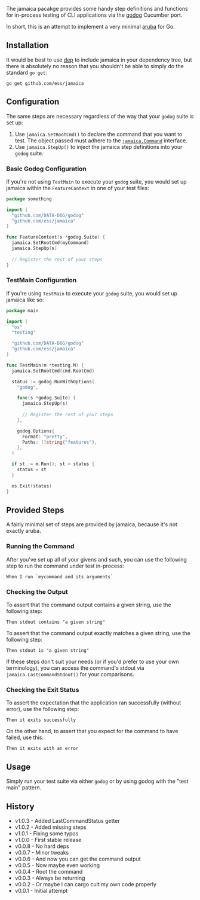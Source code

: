The jamaica pacakge provides some handy step definitions and functions for in-process testing of CLI applications via the [godog](https://github.com/DATA-DOG/godog) Cucumber port.

In short, this is an attempt to implement a very minimal [aruba](https://github.com/cucumber/aruba) for Go.

## Installation ##

It would be best to use [dep](https://github.com/golang/dep) to include jamaica in your dependency tree, but there is absolutely no reason that you shouldn't be
able to simply do the standard `go get`:

```
go get github.com/ess/jamaica
```

## Configuration ##

The same steps are necessary regardless of the way that your `godog` suite is set up:

1. Use `jamaica.SetRootCmd()` to declare the command that you want to test. The object passed must adhere to the [`jamaica.Command`]() interface.
2. Use `jamaica.StepUp()` to inject the jamaica step definitions into your `godog` suite.

### Basic Godog Configuration ###

If you're not using `TestMain` to execute your `godog` suite, you would set up jamaica within the `FeatureContext` in one of your test files:

```go
package something

import (
  "github.com/DATA-DOG/godog"
  "github.com/ess/jamaica"
)

func FeatureContext(s *godog.Suite) {
  jamaica.SetRootCmd(myCommand)
  jamaica.StepUp(s)
  
  // Register the rest of your steps
}
```

### TestMain Configuration ###

If you're using `TestMain` to execute your `godog` suite, you would set up jamaica like so:

```go
package main

import (
  "os"
  "testing"

  "github.com/DATA-DOG/godog"
  "github.com/ess/jamaica"
)

func TestMain(m *testing.M) {
  jamaica.SetRootCmd(cmd.RootCmd)

  status := godog.RunWithOptions(
    "godog",

    func(s *godog.Suite) {
      jamaica.StepUp(s)
      
      // Register the rest of your steps
    },

    godog.Options{
      Format: "pretty",
      Paths: []string{"features"},
    },
  )

  if st := m.Run(); st > status {
    status = st
  }

  os.Exit(status)
}
```

## Provided Steps ##

A fairly minimal set of steps are provided by jamaica, because it's not exactly aruba.

### Running the Command ###

After you've set up all of your givens and such, you can use the following
step to run the command under test in-process:

```gherkin
When I run `mycommand and its arguments`
```

### Checking the Output ###

To assert that the command output contains a given string, use the following step:

```gherkin
Then stdout contains "a given string"
```

To assert that the command output exactly matches a given string, use the following step:

```gherkin
Then stdout is "a given string"
```

If these steps don't suit your needs (or if you'd prefer to use your own terminology), you can access the command's stdout via `jamaica.LastCommandStdout()` for your comparisons.

### Checking the Exit Status ###

To assert the expectation that the application ran successfully (without error), use the following step:

```gherkin
Then it exits successfully
```

On the other hand, to assert that you expect for the command to have failed, use this:

```gherkin
Then it exits with an error
```

## Usage ##

Simply run your test suite via either `godog` or by using godog with the "test main" pattern.

## History ##

* v1.0.3 - Added LastCommandStatus getter
* v1.0.2 - Added missing steps
* v1.0.1 - Fixing some typos
* v1.0.0 - First stable release
* v0.0.8 - No hard deps
* v0.0.7 - Minor tweaks
* v0.0.6 - And now you can get the command output
* v0.0.5 - Now maybe even working
* v0.0.4 - Root the command
* v0.0.3 - Always be returning
* v0.0.2 - Or maybe I can cargo cult my own code properly
* v0.0.1 - Initial attempt
